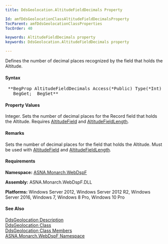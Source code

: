 ```yaml
---
title: DdsGeolocation.AltitudeFieldDecimals Property

Id: amfDdsGeolocationClassAltitudeFieldDecimalsProperty
TocParent: amfDdsGeolocationClassProperties
TocOrder: 40

keywords: AltitudeFieldDecimals property
keywords: DdsGeolocation.AltitudeFieldDecimals property

---
```


Defines the number of decimal places recognized by the field that holds the Altitude.

#### Syntax
<pre class="prettyprint"> **BegProp AltitudeFieldDecimals Access(*Public) Type(*Int)
   BegGet;  BegSet** </pre>

#### Property Values
Integer. Sets the number of decimal places for the Record field that holds the Altitude. Requires [AltitudeField](amfDdsGeolocationClassAltitudeFieldProperty.html) and [AltitudeFieldLength](amfDdsGeolocationClassAltitudeFieldLengthProperty.html).

#### Remarks
Sets the number of decimal places for the field that holds the Altitude. Must be used with [AltitudeField](amfDdsGeolocationClassAltitudeFieldProperty.html) and [AltitudeFieldLength](amfDdsGeolocationClassAltitudeFieldLengthProperty.html).

#### Requirements
**Namespace:** [ASNA.Monarch.WebDspF](amfWebDspFNamespace.html)

**Assembly:** ASNA.Monarch.WebDspF.DLL

**Platforms:** Windows Server 2012, Windows Server 2012 R2, Windows Server 2016, Windows 7, Windows 8 Pro, Windows 10 Pro

#### See Also
[DdsGeolocation Description](amfUnderstandingGeoloc.html)<br /> [ DdsGeolocation Class](amfDdsGeolocationClass.html) <br /> [ DdsGeolocation Class Members](amfDdsGeolocationClassMembers.html) <br /> [ ASNA.Monarch.WebDspF Namespace](amfWebDspFNamespace.html) 
